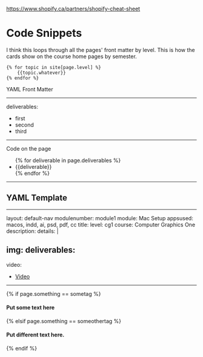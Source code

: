 https://www.shopify.ca/partners/shopify-cheat-sheet

# Code Snippets

I think this loops through all the pages' front matter by level. This is how the cards show on the course home pages by semester.

	{% for topic in site[page.level] %}
		{{topic.whatever}}	
	{% endfor %}

YAML Front Matter

---
deliverables:
  - first
  - second
  - third
---

Code on the page

<ul>
	{% for deliverable in page.deliverables %}
		<li>{{deliverable}}</li>
	{% endfor %}
</ul>

---------

## YAML Template

---
layout: default-nav
modulenumber: module1
module: Mac Setup
appsused: macos, indd, ai, psd, pdf, cc
title: 
level: cg1
course: Computer Graphics One
description: 
details: | 

img: 
deliverables:
  - 
video:
  - <a href="#" title="Video" target="_blank">Video</a>
---

{% if page.something == sometag %}
	<h4>Put some text here</h4>
{% elsif page.something == someothertag %}
	<h4>Put different text here.</h4>
{% endif %}
